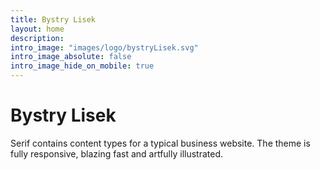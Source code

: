 ```yaml
---
title: Bystry Lisek
layout: home
description:
intro_image: "images/logo/bystryLisek.svg"
intro_image_absolute: false
intro_image_hide_on_mobile: true
---
```


# Bystry Lisek

Serif contains content types for a typical business website. The theme is fully responsive, blazing fast and artfully illustrated.
